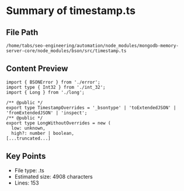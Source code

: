 # Summary of timestamp.ts
  
## File Path
`/home/tabs/seo-engineering/automation/node_modules/mongodb-memory-server-core/node_modules/bson/src/timestamp.ts`

## Content Preview
```
import { BSONError } from './error';
import type { Int32 } from './int_32';
import { Long } from './long';

/** @public */
export type TimestampOverrides = '_bsontype' | 'toExtendedJSON' | 'fromExtendedJSON' | 'inspect';
/** @public */
export type LongWithoutOverrides = new (
  low: unknown,
  high?: number | boolean,
[...truncated...]
```

## Key Points
- File type: .ts
- Estimated size: 4908 characters
- Lines: 153
